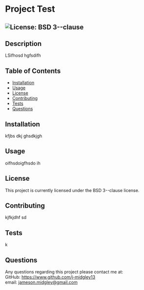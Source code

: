 # Project Test

  ##  ![License: BSD 3--clause](https://img.shields.io/badge/License-BSD%203--clause-informational?style=for-the-badge&logo=appveyor.svg)

## Description  

LSifhosd hgfsdifh   

## Table of Contents  

* [Installation](#installation)  
* [Usage](#usage)  
* [License](#license)  
* [Contributing](#contributing)  
* [Tests](#tests)  
* [Questions](#questions)  

## Installation  

kfjbs dkj ghsdkjgh  

## Usage  

oifhsdoigfhsdo ih  

## License  

This project is currently licensed under the BSD 3--clause license.  

## Contributing  

kjfkjdhf sd  

## Tests  

k  

## Questions  

Any questions regarding this project please contact me at:  
GitHub: https://www.github.com/j-midgley13  
email: jameson.midgley@gmail.com
